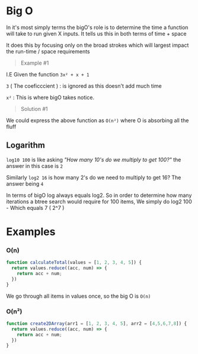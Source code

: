 # Big O
In it's most simply terms the bigO's role is to determine the time a function will take to run given X inputs. It tells us this in both terms of time + space

It does this by focusing only on the broad strokes which will largest impact the run-time / space requirements

> Example #1

I.E Given the function `3x² + x + 1`

`3` ( The coeficccient ) : is ignored as this doesn't add much time

`x²` :  This is where bigO takes notice.

> Solution #1

We could express the above function as `O(n²)` where O is absorbing all the fluff

## Logarithm

`log10 100` is like asking *"How many 10's do we multiply to get 100?"* the answer in this case is `2`

Similarly `log2 16` is how many 2's do we need to multiply to get 16? The answer being `4`

In terms of bigO log always equals log2. So in order to determine how many iterations a btree search would require for 100 items, We simply do log2 100 - Which equals 7 ( 2^7 )


# Examples

### O(n)
```javascript
function calculateTotal(values = [1, 2, 3, 4, 5]) {
  return values.reduce((acc, num) => {
    return acc + num;
  })
}
```
We go through all items in values once, so the big O is `O(n)`

### O(n²)
```javascript
function create2DArray(arr1 = [1, 2, 3, 4, 5], arr2 = [4,5,6,7,8]) {
  return values.reduce((acc, num) => {
    return acc + num;
  })
}
```

